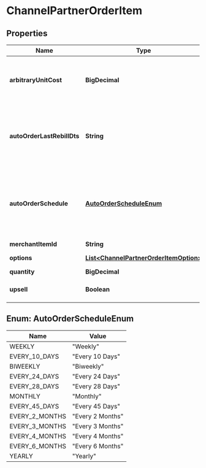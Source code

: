 

# ChannelPartnerOrderItem


## Properties

| Name | Type | Description | Notes |
|------------ | ------------- | ------------- | -------------|
|**arbitraryUnitCost** | **BigDecimal** | Arbitrary unit cost for this item that differs from the listed price |  [optional] |
|**autoOrderLastRebillDts** | **String** | Optional date/time of the last rebill if this item is part of an auto (recurring) order |  [optional] |
|**autoOrderSchedule** | [**AutoOrderScheduleEnum**](#AutoOrderScheduleEnum) | The frequency schedule for this item if this item is part of an auto (recurring) order |  [optional] |
|**merchantItemId** | **String** | Item ID |  [optional] |
|**options** | [**List&lt;ChannelPartnerOrderItemOption&gt;**](ChannelPartnerOrderItemOption.md) | Item options |  [optional] |
|**quantity** | **BigDecimal** | Quantity |  [optional] |
|**upsell** | **Boolean** | True if this item was an upsell item. |  [optional] |



## Enum: AutoOrderScheduleEnum

| Name | Value |
|---- | -----|
| WEEKLY | &quot;Weekly&quot; |
| EVERY_10_DAYS | &quot;Every 10 Days&quot; |
| BIWEEKLY | &quot;Biweekly&quot; |
| EVERY_24_DAYS | &quot;Every 24 Days&quot; |
| EVERY_28_DAYS | &quot;Every 28 Days&quot; |
| MONTHLY | &quot;Monthly&quot; |
| EVERY_45_DAYS | &quot;Every 45 Days&quot; |
| EVERY_2_MONTHS | &quot;Every 2 Months&quot; |
| EVERY_3_MONTHS | &quot;Every 3 Months&quot; |
| EVERY_4_MONTHS | &quot;Every 4 Months&quot; |
| EVERY_6_MONTHS | &quot;Every 6 Months&quot; |
| YEARLY | &quot;Yearly&quot; |



